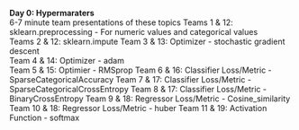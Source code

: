 **Day 0: Hypermaraters**  
6-7 minute team presentations of these topics
Teams 1 & 12: sklearn.preprocessing - For numeric values and categorical values  
Teams 2 & 12: sklearn.impute
Team 3 & 13: Optimizer - stochastic gradient descent  
Team 4 & 14: Optimizer - adam  
Team 5 & 15: Optimier - RMSprop
Team 6 & 16: Classifier Loss/Metric - SparseCategoricalAccuracy
Team 7 & 17: Classifier Loss/Metric - SparseCategoricalCrossEntropy
Team 8 & 17: Classifier Loss/Metric - BinaryCrossEntropy
Team 9 & 18: Regressor Loss/Metric - Cosine_similarity
Team 10 & 18: Regressor Loss/Metric - huber
Team 11 & 19: Activation Function - softmax
